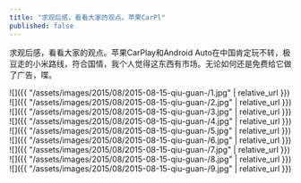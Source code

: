 ```yaml
---
title: "求观后感，看看大家的观点。苹果CarPl"
published: false
---
```

求观后感，看看大家的观点。苹果CarPlay和Android Auto在中国肯定玩不转，极豆走的小米路线，符合国情，我个人觉得这东西有市场。无论如何还是免费给它做了广告，喋。



![]({{ "/assets/images/2015/08/2015-08-15-qiu-guan-/1.jpg" | relative_url }})
![]({{ "/assets/images/2015/08/2015-08-15-qiu-guan-/2.jpg" | relative_url }})
![]({{ "/assets/images/2015/08/2015-08-15-qiu-guan-/3.jpg" | relative_url }})
![]({{ "/assets/images/2015/08/2015-08-15-qiu-guan-/4.jpg" | relative_url }})
![]({{ "/assets/images/2015/08/2015-08-15-qiu-guan-/5.jpg" | relative_url }})
![]({{ "/assets/images/2015/08/2015-08-15-qiu-guan-/6.jpg" | relative_url }})
![]({{ "/assets/images/2015/08/2015-08-15-qiu-guan-/7.jpg" | relative_url }})
![]({{ "/assets/images/2015/08/2015-08-15-qiu-guan-/8.jpg" | relative_url }})
![]({{ "/assets/images/2015/08/2015-08-15-qiu-guan-/9.jpg" | relative_url }})
